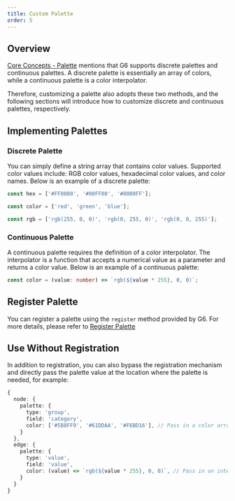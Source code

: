 ```yaml
---
title: Custom Palette
order: 5
---
```


## Overview

[Core Concepts - Palette](/manual/core-concept/palette) mentions that G6 supports discrete palettes and continuous palettes. A discrete palette is essentially an array of colors, while a continuous palette is a color interpolator.

Therefore, customizing a palette also adopts these two methods, and the following sections will introduce how to customize discrete and continuous palettes, respectively.

## Implementing Palettes

### Discrete Palette

You can simply define a string array that contains color values. Supported color values include: RGB color values, hexadecimal color values, and color names. Below is an example of a discrete palette:

```typescript
const hex = ['#FF0000', '#00FF00', '#0000FF'];

const color = ['red', 'green', 'blue'];

const rgb = ['rgb(255, 0, 0)', 'rgb(0, 255, 0)', 'rgb(0, 0, 255)'];
```

### Continuous Palette

A continuous palette requires the definition of a color interpolator. The interpolator is a function that accepts a numerical value as a parameter and returns a color value. Below is an example of a continuous palette:

```typescript
const color = (value: number) => `rgb(${value * 255}, 0, 0)`;
```

## Register Palette

You can register a palette using the `register` method provided by G6. For more details, please refer to [Register Palette](/manual/core-concept/palette#注册色板)

## Use Without Registration

In addition to registration, you can also bypass the registration mechanism and directly pass the palette value at the location where the palette is needed, for example:

```typescript
{
  node: {
    palette: {
      type: 'group',
      field: 'category',
      color: ['#5B8FF9', '#61DDAA', '#F6BD16'], // Pass in a color array.
    }
  },
  edge: {
    palette: {
      type: 'value',
      field: 'value',
      color: (value) => `rgb(${value * 255}, 0, 0)`, // Pass in an interpolator
    }
  }
}
```
